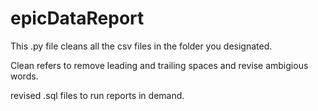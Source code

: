 # epicDataReport
This .py file cleans all the csv files in the folder you designated.

Clean refers to remove leading and trailing spaces and revise ambigious words.

revised .sql files to run reports in demand.
